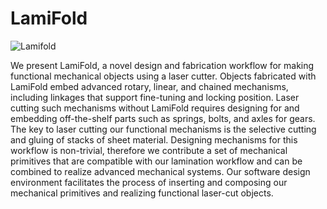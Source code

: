 # LamiFold
![Lamifold](https://github.com/DannyLeen/LamiFold/assets/25233399/54328fef-125e-43c5-b0bd-29ccf5b1a5cf)




We present LamiFold, a novel design and fabrication workflow for making functional mechanical objects using a laser cutter. Objects fabricated with LamiFold embed advanced rotary, linear, and chained mechanisms, including linkages that support fine-tuning and locking position. Laser cutting such mechanisms without LamiFold requires designing for and embedding off-the-shelf parts such as springs, bolts, and axles for gears. The key to laser cutting our functional mechanisms is the selective cutting and gluing of stacks of sheet material. Designing mechanisms for this workflow is non-trivial, therefore we contribute a set of mechanical primitives that are compatible with our lamination workflow and can be combined to realize advanced mechanical systems. Our software design environment facilitates the process of inserting and composing our mechanical primitives and realizing functional laser-cut objects.

